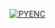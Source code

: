 <a href="https://github.com/Tech-abm/pyenc"><img title="PYENC" src="https://github-readme-stats.vercel.app/api/pin/?username=Tech-abm&repo=pyenc&theme=vision-friendly-dark"></a>















